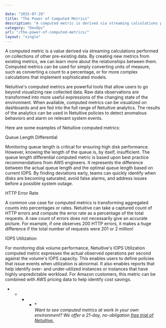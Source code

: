 ```yaml
---

date: "2015-07-29"
title: "The Power of Computed Metrics"
description: "A computed metric is derived via streaming calculations performed on collections of other pre-existing data. Here are some Netuitive computed metrics."
category: "DevOps"
url: "/the-power-of-computed-metrics/"
layout: "single"
---
```



A computed metric is a value derived via streaming calculations performed on collections of other pre-existing data. By creating new metrics from existing metrics, we can learn more about the relationships between them. Computed metrics can be used for simply converting units of measure, such as converting a count to a percentage, or for more complex calculations that implement sophisticated models.

Netuitive's computed metrics are powerful tools that allow users to go beyond visualizing raw collected data. Raw data observations are transformed into more useful expressions of the changing state of the environment. When available, computed metrics can be visualized on dashboards and are fed into the full range of Netuitive analytics. The results of the analytics can be used in Netuitive policies to detect anomalous behaviors and alarm on relevant system events.

Here are some examples of Netuitive computed metrics:

Queue Length Differential

Monitoring queue length is critical for ensuring high disk performance. However, knowing the length of the queue is, by itself, insufficient. The queue length differential computed metric is based upon best practice recommendations from AWS engineers. It represents the difference between the actual queue length and the optimal queue length based on current IOPS. By finding deviations early, teams can quickly identify when disks are becoming saturated, avoid false alarms, and address issues before a possible system outage.

HTTP Error Rate

A common use case for computed metrics is transforming aggregated counts into percentages or rates. Netuitive can take a captured count of HTTP errors and compute the error rate as a percentage of the total requests. A raw count of errors does not necessarily give an accurate picture. For example, if one observes 200 HTTP errors, it makes a huge difference if the total number of requests were 201 or 2 million!

IOPS Utilization

For monitoring disk volume performance, Netuitive's IOPS Utilization computed metric expresses the actual observed operations per second against the volume's IOPS capacity. This enables users to define policies that issue events when utilization is abnormal. It also enables reports that help identify over- and under-utilized instances or instances that have highly unpredictable workload. For Amazon customers, this metric can be combined with AWS pricing data to help identify cost savings.

* * * * *\
*Want to see computed metrics at work in your own environment? We offer a 21-day, no-obligation [free trial of Netuitive.](https://www.metricly.com/signup)*
